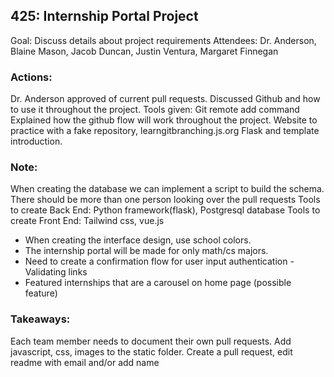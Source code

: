 ## 425: Internship Portal Project

Goal: Discuss details about project requirements
Attendees: Dr. Anderson, Blaine Mason, Jacob Duncan, Justin Ventura, Margaret Finnegan

### Actions:

Dr. Anderson approved of current pull requests.
Discussed Github and how to use it throughout the project.
Tools given:
Git remote add command
Explained how the github flow will work throughout the project.
Website to practice with a fake repository, learngitbranching.js.org
Flask and template introduction.

### Note:

When creating the database we can implement a script to build the schema.
There should be more than one person looking over the pull requests
Tools to create Back End:
Python framework(flask), Postgresql database
Tools to create Front End:
Tailwind css, vue.js

- When creating the interface design, use school colors.
- The internship portal will be made for only math/cs majors.
- Need to create a confirmation flow for user input authentication - Validating links
- Featured internships that are a carousel on home page (possible feature)

### Takeaways:

Each team member needs to document their own pull requests.
Add javascript, css, images to the static folder.
Create a pull request, edit readme with email and/or add name

